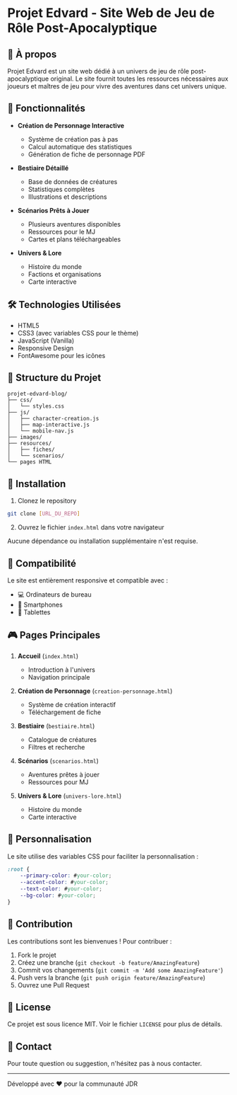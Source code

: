 # Projet Edvard - Site Web de Jeu de Rôle Post-Apocalyptique

## 📖 À propos

Projet Edvard est un site web dédié à un univers de jeu de rôle post-apocalyptique original. Le site fournit toutes les ressources nécessaires aux joueurs et maîtres de jeu pour vivre des aventures dans cet univers unique.

## 🌟 Fonctionnalités

- **Création de Personnage Interactive**
  - Système de création pas à pas
  - Calcul automatique des statistiques
  - Génération de fiche de personnage PDF

- **Bestiaire Détaillé**
  - Base de données de créatures
  - Statistiques complètes
  - Illustrations et descriptions

- **Scénarios Prêts à Jouer**
  - Plusieurs aventures disponibles
  - Ressources pour le MJ
  - Cartes et plans téléchargeables

- **Univers & Lore**
  - Histoire du monde
  - Factions et organisations
  - Carte interactive

## 🛠️ Technologies Utilisées

- HTML5
- CSS3 (avec variables CSS pour le thème)
- JavaScript (Vanilla)
- Responsive Design
- FontAwesome pour les icônes

## 📁 Structure du Projet

```
projet-edvard-blog/
├── css/
│   └── styles.css
├── js/
│   ├── character-creation.js
│   ├── map-interactive.js
│   └── mobile-nav.js
├── images/
├── resources/
│   ├── fiches/
│   └── scenarios/
└── pages HTML
```

## 🚀 Installation

1. Clonez le repository
```bash
git clone [URL_DU_REPO]
```

2. Ouvrez le fichier `index.html` dans votre navigateur

Aucune dépendance ou installation supplémentaire n'est requise.

## 📱 Compatibilité

Le site est entièrement responsive et compatible avec :
- 💻 Ordinateurs de bureau
- 📱 Smartphones
- 📱 Tablettes

## 🎮 Pages Principales

1. **Accueil** (`index.html`)
   - Introduction à l'univers
   - Navigation principale

2. **Création de Personnage** (`creation-personnage.html`)
   - Système de création interactif
   - Téléchargement de fiche

3. **Bestiaire** (`bestiaire.html`)
   - Catalogue de créatures
   - Filtres et recherche

4. **Scénarios** (`scenarios.html`)
   - Aventures prêtes à jouer
   - Ressources pour MJ

5. **Univers & Lore** (`univers-lore.html`)
   - Histoire du monde
   - Carte interactive

## 🎨 Personnalisation

Le site utilise des variables CSS pour faciliter la personnalisation :
```css
:root {
    --primary-color: #your-color;
    --accent-color: #your-color;
    --text-color: #your-color;
    --bg-color: #your-color;
}
```

## 🤝 Contribution

Les contributions sont les bienvenues ! Pour contribuer :

1. Fork le projet
2. Créez une branche (`git checkout -b feature/AmazingFeature`)
3. Commit vos changements (`git commit -m 'Add some AmazingFeature'`)
4. Push vers la branche (`git push origin feature/AmazingFeature`)
5. Ouvrez une Pull Request

## 📝 License

Ce projet est sous licence MIT. Voir le fichier `LICENSE` pour plus de détails.

## 📧 Contact

Pour toute question ou suggestion, n'hésitez pas à nous contacter.

---

Développé avec ❤️ pour la communauté JDR
